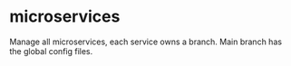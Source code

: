 # microservices
Manage all microservices, each service owns a branch. Main branch has the global config files.
